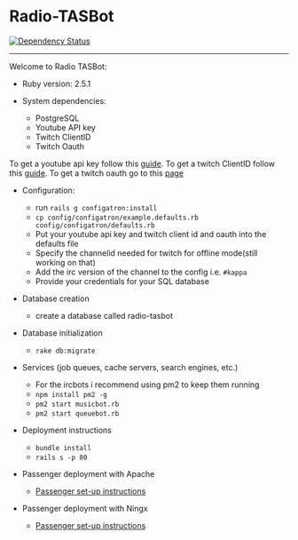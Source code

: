 # Radio-TASBot
[![Dependency Status](https://beta.gemnasium.com/badges/gitlab.com/MediaMagnet/radio-tasbot.svg)](https://beta.gemnasium.com/projects/gitlab.com/MediaMagnet/radio-tasbot)
____
Welcome to Radio TASBot:

* Ruby version: 2.5.1

* System dependencies: 
  - PostgreSQL 
  - Youtube API key
  - Twitch ClientID
  - Twitch Oauth

To get a youtube api key follow this [guide](https://developers.google.com/youtube/registering_an_application).
To get a twitch ClientID follow this [guide](https://dev.twitch.tv/docs/authentication/#registration).
To get a twitch oauth go to this [page](https://twitchapps.com/tmi/)

* Configuration:
  - run `rails g configatron:install`
  - `cp config/configatron/example.defaults.rb config/configatron/defaults.rb`
  - Put your youtube api key and twitch client id and oauth into the defaults file
  - Specify the channelid needed for twitch for offline mode(still working on that)
  - Add the irc version of the channel to the config i.e. `#kappa`
  - Provide your credentials for your SQL database

* Database creation
  * create a database called radio-tasbot

* Database initialization
  * `rake db:migrate`

* Services (job queues, cache servers, search engines, etc.)
  * For the ircbots i recommend using pm2 to keep them running
  * `npm install pm2 -g`
  * `pm2 start musicbot.rb`
  * `pm2 start queuebot.rb`

* Deployment instructions
  * `bundle install`
  * `rails s -p 80`

* Passenger deployment with Apache
  * [Passenger set-up instructions](https://www.phusionpassenger.com/library/config/apache/intro.html)
* Passenger deployment with Ningx
  * [Passenger set-up instructions](https://www.phusionpassenger.com/library/config/nginx/intro.html)
				       
